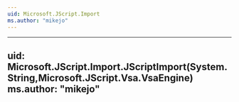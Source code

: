 ```yaml
---
uid: Microsoft.JScript.Import
ms.author: "mikejo"
---
```


---
uid: Microsoft.JScript.Import.JScriptImport(System.String,Microsoft.JScript.Vsa.VsaEngine)
ms.author: "mikejo"
---
